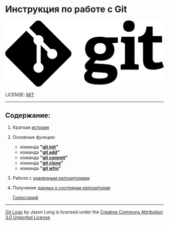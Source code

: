 # Инструкция по работе с Git

![Изображение не загружено](./assets/Git-Logo-Black.png)

LICENSE: [MIT](./license.md)

---

## Содержание:

1. Краткая [история](./history.md) 
2. Основные функции:
    * команда **"[git init](./int.md)"**
    * команда **"[git add](./add.md)"**
    * команда **"[git commit](./commit.md)"**
    * команда **"[git clone](./clone.md)"**
    * команда **"[git wfm](./wfm.md)"**
3. Работа с [удаленным репозиторием](./repo.md)
4. Получение [данных о состоянии репозитория](./info.md)

   [Голоссарий](./glossary.md)

---

[Git Logo](https://git-scm.com/downloads/logos) by Jason Long is licensed under the [Creative Commons Attribution 3.0 Unported License](https://creativecommons.org/licenses/by/3.0/)
